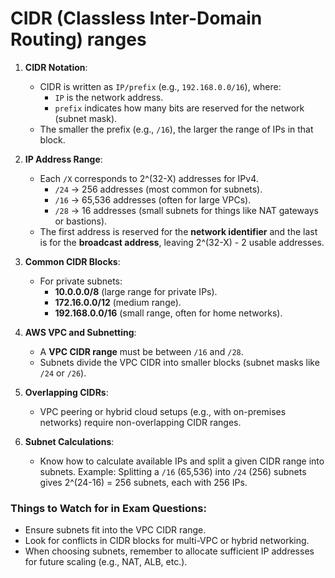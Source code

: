 # CIDR (Classless Inter-Domain Routing) ranges

1. **CIDR Notation**:
   - CIDR is written as `IP/prefix` (e.g., `192.168.0.0/16`), where:
     - `IP` is the network address.
     - `prefix` indicates how many bits are reserved for the network (subnet mask).
   - The smaller the prefix (e.g., `/16`), the larger the range of IPs in that block.

2. **IP Address Range**:
   - Each `/X` corresponds to 2^(32-X) addresses for IPv4.
     - `/24` → 256 addresses (most common for subnets).
     - `/16` → 65,536 addresses (often for large VPCs).
     - `/28` → 16 addresses (small subnets for things like NAT gateways or bastions).
   - The first address is reserved for the **network identifier** and the last is for the **broadcast address**, leaving 2^(32-X) - 2 usable addresses.

3. **Common CIDR Blocks**:
   - For private subnets:
     - **10.0.0.0/8** (large range for private IPs).
     - **172.16.0.0/12** (medium range).
     - **192.168.0.0/16** (small range, often for home networks).

4. **AWS VPC and Subnetting**:
   - A **VPC CIDR range** must be between `/16` and `/28`.
   - Subnets divide the VPC CIDR into smaller blocks (subnet masks like `/24` or `/26`).

5. **Overlapping CIDRs**:
   - VPC peering or hybrid cloud setups (e.g., with on-premises networks) require non-overlapping CIDR ranges.

6. **Subnet Calculations**:
   - Know how to calculate available IPs and split a given CIDR range into subnets.
     Example: Splitting a `/16` (65,536) into `/24` (256) subnets gives 2^(24-16) = 256 subnets, each with 256 IPs.

### Things to Watch for in Exam Questions:
- Ensure subnets fit into the VPC CIDR range.
- Look for conflicts in CIDR blocks for multi-VPC or hybrid networking.
- When choosing subnets, remember to allocate sufficient IP addresses for future scaling (e.g., NAT, ALB, etc.).
